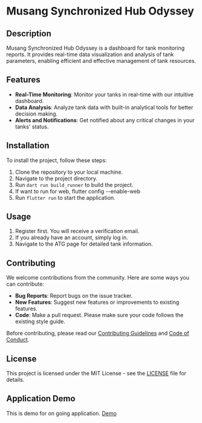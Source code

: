 # Musang Synchronized Hub Odyssey

## Description
Musang Synchronized Hub Odyssey is a dashboard for tank monitoring reports. It provides real-time data visualization and analysis of tank parameters, enabling efficient and effective management of tank resources.

## Features
- **Real-Time Monitoring**: Monitor your tanks in real-time with our intuitive dashboard.
- **Data Analysis**: Analyze tank data with built-in analytical tools for better decision making.
- **Alerts and Notifications**: Get notified about any critical changes in your tanks' status.

## Installation
To install the project, follow these steps:
1. Clone the repository to your local machine.
2. Navigate to the project directory.
3. Run `dart run build_runner` to build the project.
4. If want to run for web, flutter config --enable-web
5. Run `flutter run` to start the application.

## Usage
1. Register first. You will receive a verification email.
2. If you already have an account, simply log in.
3. Navigate to the ATG page for detailed tank information.

## Contributing
We welcome contributions from the community. Here are some ways you can contribute:

- **Bug Reports**: Report bugs on the issue tracker.
- **New Features**: Suggest new features or improvements to existing features.
- **Code**: Make a pull request. Please make sure your code follows the existing style guide.

Before contributing, please read our [Contributing Guidelines](CONTRIBUTING.md) and [Code of Conduct](CODE_OF_CONDUCT.md).

## License
This project is licensed under the MIT License - see the [LICENSE](LICENSE) file for details.

## Application Demo
This is demo for on going application. [Demo](https://drive.google.com/file/d/1M4eaU_x5SOeYEHKJuJxjpvXMNSfbrgP8/view?usp=drive_link)

<!-- ## Contact
Provide contact information or links to your social media for users who may have further questions or need support. -->
